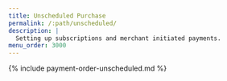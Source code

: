 ```yaml
---
title: Unscheduled Purchase
permalink: /:path/unscheduled/
description: |
  Setting up subscriptions and merchant initiated payments.
menu_order: 3000
---
```


{% include payment-order-unscheduled.md %}
